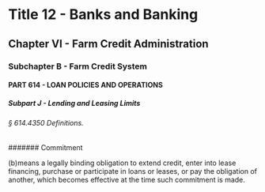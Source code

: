 
# Title 12 - Banks and Banking
## Chapter VI - Farm Credit Administration
### Subchapter B - Farm Credit System
#### PART 614 - LOAN POLICIES AND OPERATIONS
##### Subpart J - Lending and Leasing Limits
###### § 614.4350 Definitions.
####### Commitment

(b)means a legally binding obligation to extend credit, enter into lease financing, purchase or participate in loans or leases, or pay the obligation of another, which becomes effective at the time such commitment is made.
